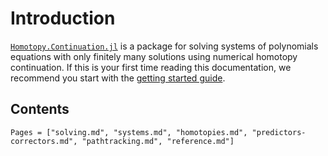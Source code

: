 # Introduction

[`Homotopy.Continuation.jl`](https://www.JuliaHomotopyContinuation.org) is a package for solving systems of polynomials equations with
only finitely many solutions using numerical homotopy continuation.
If this is your first time reading this documentation, we recommend you start with the
[getting started guide](https://www.JuliaHomotopyContinuation.org/guides/latest/get-started).

## Contents
```@contents
Pages = ["solving.md", "systems.md", "homotopies.md", "predictors-correctors.md", "pathtracking.md", "reference.md"]
```
